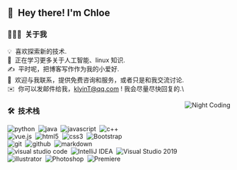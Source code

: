 ## 👋 &nbsp;Hey there! I'm Chloe

### 👨🏻‍💻 &nbsp;关于我

💡 &nbsp;喜欢探索新的技术.\
🌱 &nbsp;正在学习更多关于人工智能、linux 知识.\
✍️ &nbsp;平时呢，把博客写作作为我的小爱好.\
💬 &nbsp;欢迎与我联系，提供免费咨询和服务，或者只是和我交流讨论.\
✉️ &nbsp;你可以发邮件给我，klyinT@qq.com ! 我会尽量尽快回复的.\

<img alt="Night Coding" src="https://www.helloimg.com/images/2020/09/05/Night-Coding672dc42c111ea58e.gif" align="right"/>

### 🛠 &nbsp;技术栈

![python](https://img.shields.io/badge/-Python-333333?style=flat&logo=python)&nbsp;
![java](https://img.shields.io/badge/-java-333333?style=flat&logo=java)&nbsp;
![javascript](https://img.shields.io/badge/-javascript-333333?style=flat&logo=javascript)&nbsp;
![c++](https://img.shields.io/badge/-C++-333333?style=flat&logo=C%2B%2B&logoColor=00599C)&nbsp;\
![vue.js](https://img.shields.io/badge/-vue.js-333333?style=flat&logo=vue.js)&nbsp;
![html5](https://img.shields.io/badge/-html5-333333?style=flat&logo=html5)&nbsp;
![css3](https://img.shields.io/badge/-css3-333333?style=flat&logo=css3&logoColor=1572B6)&nbsp;
![Bootstrap](https://img.shields.io/badge/-Bootstrap-333333?style=flat&logo=Bootstrap&logoColor=563D7C)&nbsp;\
![git](https://img.shields.io/badge/-git-333333?style=flat&logo=git)&nbsp;
![github](https://img.shields.io/badge/-github-333333?style=flat&logo=github)&nbsp;
![markdown](https://img.shields.io/badge/-markdown-333333?style=flat&logo=markdown)&nbsp;\
![visual studio code](https://img.shields.io/badge/-Visual%20Studio%20Code-333333?style=flat&logo=visual-studio-code&logoColor=007ACC)&nbsp;
![IntelliJ IDEA](https://img.shields.io/badge/-IntelliJ%20IDEA-333333?style=flat&logo=IntelliJ%20IDEA&logoColor=000000)&nbsp;
![Visual Studio 2019](https://img.shields.io/badge/-visual%20studio-333333?style=flat&logo=visual%20studio&logoColor=5C2D91)&nbsp;\
![illustrator](https://img.shields.io/badge/-illustrator-333333?style=flat&logo=adobe-illustrator&)&nbsp;
![Photoshop](https://img.shields.io/badge/-Photoshop-333333?style=flat&logo=adobe-photoshop)&nbsp;
![Premiere](https://img.shields.io/badge/-Premiere-333333?style=flat&logo=adobe-Premiere-Pro)&nbsp;

